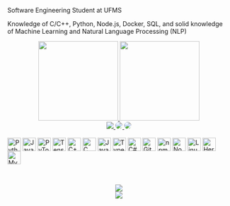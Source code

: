 Software Engineering Student at UFMS

Knowledge of C/C++, Python, Node.js, Docker, SQL, and solid knowledge of Machine Learning and Natural Language Processing (NLP)
<div align="center">
  <a href="https://github.com/Zackkz">
    <img height="180em" src="https://github-readme-stats.vercel.app/api?username=zackkz&show_icons=true&theme=radical&include_all_commits=true&count_private=true&bg_color=000000&title_color=05ffe2&text_color=ffffff"/>
    <img height="180em" src="https://github-readme-stats.vercel.app/api/top-langs/?username=zackkz&layout=compact&langs_count=7&theme=radical&bg_color=000000&title_color=05ffe2&text_color=ffffff"/>
  </a>
</div>
<div align="center"> 
  <a href="mailto:vinicius.matheus@ufms.br">
    <img src="https://img.shields.io/badge/-Gmail-%23333?style=for-the-badge&logo=gmail&logoColor=white" target="_blank">
  </a>
  <a href="https://www.linkedin.com/in/matheus-vinicius-da-silva-de-oliveira-3738851b8" target="_blank">
    <img src="https://img.shields.io/badge/-LinkedIn-%230077B5?style=for-the-badge&logo=linkedin&logoColor=white" style="border-radius: 30px" target="_blank">
  </a> 
  <a href="https://www.instagram.com/matheus_sainth/" target="_blank">
    <img src="https://img.shields.io/badge/-Instagram-%23E4405F?style=for-the-badge&logo=instagram&logoColor=white" style="border-radius: 30px" target="_blank">
  </a> 
</div>

<div style="display: inline_block"><br>
  <img align="center" alt="Python" height="30" src="https://img.shields.io/badge/-Python-0D1117?style=for-the-badge&logo=python&labelColor=0D1117">
  <img align="center" alt="Java" height="30" src="https://img.shields.io/badge/Java-007396?style=for-the-badge&logo=java&logoColor=white&labelColor=0D1117">
  <img align="center" alt="PyTorch" height="30" src="https://img.shields.io/badge/-PyTorch-0D1117?style=for-the-badge&logo=pytorch&labelColor=0D1117">
  <img align="center" alt="TensorFlow" height="30" src="https://img.shields.io/badge/-TensorFlow-0D1117?style=for-the-badge&logo=tensorflow&labelColor=0D1117">
  <img align="center" alt="C++" height="30" src="https://img.shields.io/badge/-C%2B%2B-0D1117?style=for-the-badge&logo=c%2B%2B&labelColor=0D1117">
  <img align="center" alt="C" height="30" src="https://img.shields.io/badge/-C-0D1117?style=for-the-badge&logo=c&labelColor=0D1117">
  <img align="center" alt="JavaScript" height="30" src="https://img.shields.io/badge/-JavaScript-0D1117?style=for-the-badge&logo=javascript&labelColor=0D1117">
  <img align="center" alt="TypeScript" height="30" src="https://img.shields.io/badge/-TypeScript-0D1117?style=for-the-badge&logo=typescript&labelColor=0D1117">
  <img align="center" alt="C#" height="30" src="https://img.shields.io/badge/-C%23-0D1117?style=for-the-badge&logo=c-sharp&labelColor=0D1117">
  <img align="center" alt="Git" height="30" src="https://img.shields.io/badge/-Git-0D1117?style=for-the-badge&logo=git&labelColor=0D1117">
  <img align="center" alt="npm" height="30" src="https://img.shields.io/badge/-npm-0D1117?style=for-the-badge&logo=npm&labelColor=0D1117">
  <img align="center" alt="Node.js" height="30" src="https://img.shields.io/badge/-Node.js-0D1117?style=for-the-badge&logo=node.js&labelColor=0D1117">
  <img align="center" alt="Linux" height="30" src="https://img.shields.io/badge/-Linux-0D1117?style=for-the-badge&logo=linux&labelColor=0D1117">
  <img align="center" alt="Heroku" height="30" src="https://img.shields.io/badge/-Heroku-0D1117?style=for-the-badge&logo=heroku&labelColor=0D1117">
  <img align="center" alt="MySQL" height="30" src="https://img.shields.io/badge/-MySQL-0D1117?style=for-the-badge&logo=mysql&labelColor=0D1117">
</div>

##

<div align="center">
  <br>
  <img src="https://github-readme-activity-graph.vercel.app/graph?username=Zackkz&bg_color=0D1117&color=05ffe2&line=403d3d&point=05ffe2&area=true&hide_border=true">
  <br>
  <img src="https://github-readme-streak-stats.herokuapp.com/?user=Zackkz&theme=dark&background=0D1117&stroke=05ffe2&ring=403d3d&fire=05ffe2&currStreakLabel=05ffe2&sideLabels=05ffe2">
</div>
